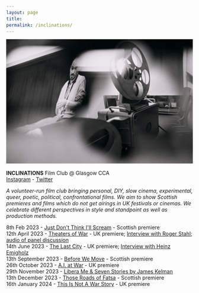 ```yaml
---  
layout: page  
title:  
permalink: /inclinations/  
---  
```


![inclinations](/images/inclin.jpg)    

**INCLINATIONS** Film Club @ Glasgow CCA    
[Instagram](https://www.instagram.com/inclinations_film_club/) - [Twitter](https://twitter.com/inclinations_fc)  
    
_A volunteer-run film club bringing personal, DIY, slow cinema, experimental, queer, poetic, political, confrontational films. We aim to show Scottish premieres and films which do not get airings in UK festivals or cinemas. We celebrate different perspectives in style and standpoint as well as production methods._  
  
8th Feb 2023 - [Just Don't Think I'll Scream](https://www.cca-glasgow.com/programme/just-dont-think-ill-scream) - Scottish premiere  
12th April 2023 - [Theaters of War](https://www.cca-glasgow.com/programme/theaters-of-war) - UK premiere; [Interview with Roger Stahl](https://www.conter.scot/2023/4/10/theatres-of-war-exposing-the-military-entertainment-complex/); [audio of panel discussion](https://archive.org/details/theaters-of-war-inclinations-film-club-panel-12-april-2023)  
14th June 2023 - [The Last City](https://www.cca-glasgow.com/programme/the-last-city) - UK premiere; [Interview with Heinz Emigholz](https://www.sabzian.be/text/sculptures-in-time)    
13th September 2023 - [Before We Move](https://www.cca-glasgow.com/programme/before-we-move) - Scottish premiere  
26th October 2023 - [A.I. at War](https://www.cca-glasgow.com/programme/a-i-at-war) - UK premiere  
29th November 2023 - [Libera Me & Seven Stories by James Kelman](https://www.cca-glasgow.com/programme/libera-me-seven-stories-by-james-kelman)  
13th December 2023 - [Those Roads of Fatsa](https://www.cca-glasgow.com/programme/those-roads-of-fatsa) - Scottish premiere    
16th January 2024 - [This Is Not A War Story](https://www.cca-glasgow.com/programme/this-is-not-a-war-story) - UK premiere  

